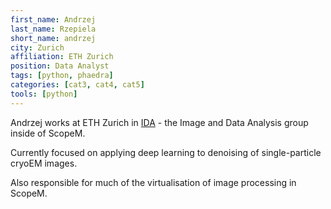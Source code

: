 ```yaml
---
first_name: Andrzej
last_name: Rzepiela
short_name: andrzej
city: Zurich
affiliation: ETH Zurich
position: Data Analyst
tags: [python, phaedra]
categories: [cat3, cat4, cat5]
tools: [python]
---
```


Andrzej works at ETH Zurich in [IDA](http://let-your-data-speak.com/) - the Image and Data Analysis group inside of ScopeM.

Currently focused on applying deep learning to denoising of single-particle cryoEM images.

Also responsible for much of the virtualisation of image processing in ScopeM.
